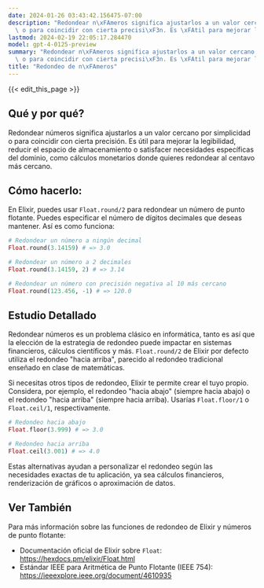 ```yaml
---
date: 2024-01-26 03:43:42.156475-07:00
description: "Redondear n\xFAmeros significa ajustarlos a un valor cercano por simplicidad\
  \ o para coincidir con cierta precisi\xF3n. Es \xFAtil para mejorar la legibilidad,\u2026"
lastmod: 2024-02-19 22:05:17.284470
model: gpt-4-0125-preview
summary: "Redondear n\xFAmeros significa ajustarlos a un valor cercano por simplicidad\
  \ o para coincidir con cierta precisi\xF3n. Es \xFAtil para mejorar la legibilidad,\u2026"
title: "Redondeo de n\xFAmeros"
---
```


{{< edit_this_page >}}

## Qué y por qué?
Redondear números significa ajustarlos a un valor cercano por simplicidad o para coincidir con cierta precisión. Es útil para mejorar la legibilidad, reducir el espacio de almacenamiento o satisfacer necesidades específicas del dominio, como cálculos monetarios donde quieres redondear al centavo más cercano.

## Cómo hacerlo:
En Elixir, puedes usar `Float.round/2` para redondear un número de punto flotante. Puedes especificar el número de dígitos decimales que deseas mantener. Así es como funciona:

```elixir
# Redondear un número a ningún decimal
Float.round(3.14159) # => 3.0

# Redondear un número a 2 decimales
Float.round(3.14159, 2) # => 3.14

# Redondear un número con precisión negativa al 10 más cercano
Float.round(123.456, -1) # => 120.0
```

## Estudio Detallado
Redondear números es un problema clásico en informática, tanto es así que la elección de la estrategia de redondeo puede impactar en sistemas financieros, cálculos científicos y más. `Float.round/2` de Elixir por defecto utiliza el redondeo "hacia arriba", parecido al redondeo tradicional enseñado en clase de matemáticas.

Si necesitas otros tipos de redondeo, Elixir te permite crear el tuyo propio. Considera, por ejemplo, el redondeo "hacia abajo" (siempre hacia abajo) o el redondeo "hacia arriba" (siempre hacia arriba). Usarías `Float.floor/1` o `Float.ceil/1`, respectivamente.

```elixir
# Redondeo hacia abajo
Float.floor(3.999) # => 3.0

# Redondeo hacia arriba
Float.ceil(3.001) # => 4.0
```

Estas alternativas ayudan a personalizar el redondeo según las necesidades exactas de tu aplicación, ya sea cálculos financieros, renderización de gráficos o aproximación de datos.

## Ver También
Para más información sobre las funciones de redondeo de Elixir y números de punto flotante:

- Documentación oficial de Elixir sobre `Float`: https://hexdocs.pm/elixir/Float.html
- Estándar IEEE para Aritmética de Punto Flotante (IEEE 754): https://ieeexplore.ieee.org/document/4610935
